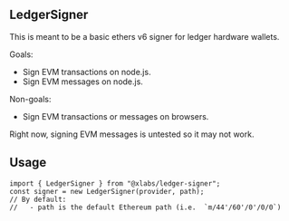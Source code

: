 ## LedgerSigner

This is meant to be a basic ethers v6 signer for ledger hardware wallets.

Goals:
- Sign EVM transactions on node.js.
- Sign EVM messages on node.js.

Non-goals:
- Sign EVM transactions or messages on browsers.

Right now, signing EVM messages is untested so it may not work.

## Usage

```
import { LedgerSigner } from "@xlabs/ledger-signer";
const signer = new LedgerSigner(provider, path);
// By default:
//   - path is the default Ethereum path (i.e.  `m/44'/60'/0'/0/0`)
```
